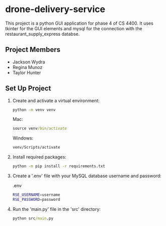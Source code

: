 # drone-delivery-service

This project is a python GUI application for phase 4 of CS 4400.
It uses tkinter for the GUI elements and mysql for the connection with the restaurant_supply_express databse.

## Project Members

- Jackson Wydra
- Regina Munoz
- Taylor Hunter

## Set Up Project

1. Create and activate a virtual environment:

    ```cmd
    python -m venv venv
    ```

    Mac:

    ```cmd
    source venv/bin/activate
    ```

    Windows:

    ```cmd
    venv/Scripts/activate
    ```

2. Install required packages:

    ```cmd
    python -m pip install -r requirements.txt
    ```

3. Create a '.env' file with your MySQL database username and password:

    .env

    ```bash
    RSE_USERNAME=username
    RSE_PASSWORD=password
    ```

4. Run the 'main.py' file in the 'src' directory:

    ```cmd
    python src/main.py
    ```
